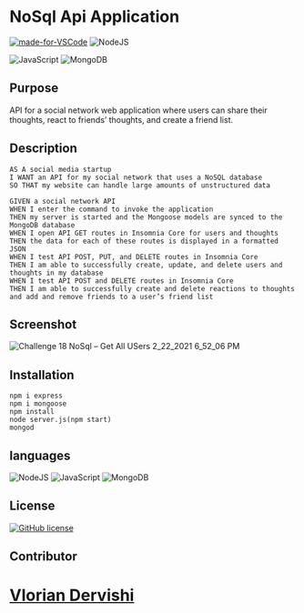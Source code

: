 # NoSql Api Application

[![made-for-VSCode](https://img.shields.io/badge/Made%20for-VSCode-1f425f.svg)](https://code.visualstudio.com/)
<img alt="NodeJS" src="https://img.shields.io/badge/node.js%20-%2343853D.svg?&style=for-the-badge&logo=node.js&logoColor=white"/>

<img alt="JavaScript" src="https://img.shields.io/badge/javascript%20-%23323330.svg?&style=for-the-badge&logo=javascript&logoColor=%23F7DF1E"/>
<img alt="MongoDB" src ="https://img.shields.io/badge/MongoDB-%234ea94b.svg?&style=for-the-badge&logo=mongodb&logoColor=white"/>

## Purpose

API for a social network web application where users can share their thoughts, react to friends’ thoughts, and create a friend list. 

## Description

```
AS A social media startup
I WANT an API for my social network that uses a NoSQL database
SO THAT my website can handle large amounts of unstructured data
```

```
GIVEN a social network API
WHEN I enter the command to invoke the application
THEN my server is started and the Mongoose models are synced to the MongoDB database
WHEN I open API GET routes in Insomnia Core for users and thoughts
THEN the data for each of these routes is displayed in a formatted JSON
WHEN I test API POST, PUT, and DELETE routes in Insomnia Core
THEN I am able to successfully create, update, and delete users and thoughts in my database
WHEN I test API POST and DELETE routes in Insomnia Core
THEN I am able to successfully create and delete reactions to thoughts and add and remove friends to a user’s friend list

```
## Screenshot
![Challenge 18 NoSql – Get All USers 2_22_2021 6_52_06 PM](https://user-images.githubusercontent.com/69487303/108789633-415e7c00-7540-11eb-8f52-47dbd1088ed3.png)



## Installation

```
npm i express
npm i mongoose
npm install
node server.js(npm start)
mongod

```

## languages

<img alt="NodeJS" src="https://img.shields.io/badge/node.js%20-%2343853D.svg?&style=for-the-badge&logo=node.js&logoColor=white"/>

<img alt="JavaScript" src="https://img.shields.io/badge/javascript%20-%23323330.svg?&style=for-the-badge&logo=javascript&logoColor=%23F7DF1E"/>
<img alt="MongoDB" src ="https://img.shields.io/badge/MongoDB-%234ea94b.svg?&style=for-the-badge&logo=mongodb&logoColor=white"/>

## License

[![GitHub license](https://img.shields.io/github/license/Naereen/StrapDown.js.svg)](https://github.com/Naereen/StrapDown.js/blob/master/LICENSE)

## Contributor

# [Vlorian Dervishi](https://github.com/vloriandervishi)
